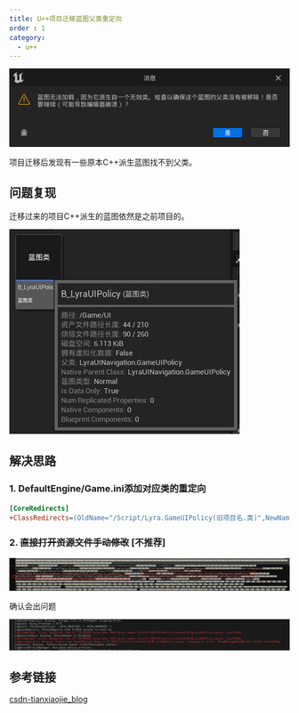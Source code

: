 ```yaml
---
title: U++项目迁移蓝图父类重定向
order : 1
category:
  - u++
---
```


![](assets%2Ferrortip.png)

<ChatMessage avatar="../../../assets/emoji/hh.png" :avatarWidth="40">
项目迁移后发现有一些原本C++派生蓝图找不到父类。
</ChatMessage>

## 问题复现


<ChatMessage avatar="../../../assets/emoji/kclr.png" :avatarWidth="40">
迁移过来的项目C++派生的蓝图依然是之前项目的。
</ChatMessage>

![](assets%2Fretarget.jpg)

## 解决思路

### 1. DefaultEngine/Game.ini添加对应类的重定向

``` ini
[CoreRedirects]
+ClassRedirects=(OldName="/Script/Lyra.GameUIPolicy(旧项目名.类)",NewName="/Script/NEW.GameUIPolicy(新项目名.类)")
```

### 2. ~~直接打开资源文件手动修改~~ [不推荐]

![](assets%2FnativeParent.jpg)

<ChatMessage avatar="../../../assets/emoji/dsyj.png" :avatarWidth="40">
确认会出问题
</ChatMessage>

![](assets%2Ftargeterror.jpg)

## 参考链接

[csdn-tianxiaojie_blog](https://blog.csdn.net/tianxiaojie_blog/article/details/129405380)